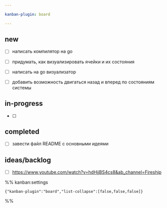 ```yaml
---

kanban-plugin: board

---
```


## new

- [ ] написать компилятор на go
- [ ] придумать, как визуализировать ячейки и их состояния
- [ ] написать на go визуализатор
- [ ] добавить возможность двигаться назад и вперед по состояниям системы


## in-progress

- [ ] 


## completed

- [ ] завести файл README с основными идеями


## ideas/backlog

- [ ] https://www.youtube.com/watch?v=hdHjjBS4cs8&ab_channel=Fireship




%% kanban:settings
```
{"kanban-plugin":"board","list-collapse":[false,false,false]}
```
%%